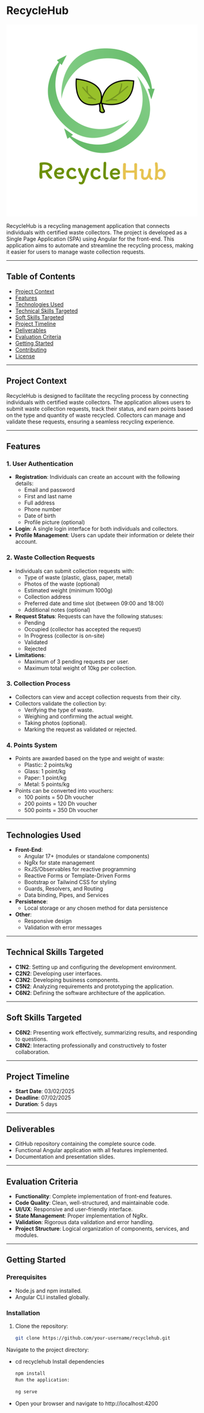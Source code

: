 # RecycleHub

![RecycleHub Logo](logo.webp)

RecycleHub is a recycling management application that connects individuals with certified waste collectors. The project is developed as a Single Page Application (SPA) using Angular for the front-end. This application aims to automate and streamline the recycling process, making it easier for users to manage waste collection requests.

---

## Table of Contents
- [Project Context](#project-context)
- [Features](#features)
- [Technologies Used](#technologies-used)
- [Technical Skills Targeted](#technical-skills-targeted)
- [Soft Skills Targeted](#soft-skills-targeted)
- [Project Timeline](#project-timeline)
- [Deliverables](#deliverables)
- [Evaluation Criteria](#evaluation-criteria)
- [Getting Started](#getting-started)
- [Contributing](#contributing)
- [License](#license)

---

## Project Context

RecycleHub is designed to facilitate the recycling process by connecting individuals with certified waste collectors. The application allows users to submit waste collection requests, track their status, and earn points based on the type and quantity of waste recycled. Collectors can manage and validate these requests, ensuring a seamless recycling experience.

---

## Features

### 1. **User Authentication**
   - **Registration**: Individuals can create an account with the following details:
     - Email and password
     - First and last name
     - Full address
     - Phone number
     - Date of birth
     - Profile picture (optional)
   - **Login**: A single login interface for both individuals and collectors.
   - **Profile Management**: Users can update their information or delete their account.

### 2. **Waste Collection Requests**
   - Individuals can submit collection requests with:
     - Type of waste (plastic, glass, paper, metal)
     - Photos of the waste (optional)
     - Estimated weight (minimum 1000g)
     - Collection address
     - Preferred date and time slot (between 09:00 and 18:00)
     - Additional notes (optional)
   - **Request Status**: Requests can have the following statuses:
     - Pending
     - Occupied (collector has accepted the request)
     - In Progress (collector is on-site)
     - Validated
     - Rejected
   - **Limitations**:
     - Maximum of 3 pending requests per user.
     - Maximum total weight of 10kg per collection.

### 3. **Collection Process**
   - Collectors can view and accept collection requests from their city.
   - Collectors validate the collection by:
     - Verifying the type of waste.
     - Weighing and confirming the actual weight.
     - Taking photos (optional).
     - Marking the request as validated or rejected.

### 4. **Points System**
   - Points are awarded based on the type and weight of waste:
     - Plastic: 2 points/kg
     - Glass: 1 point/kg
     - Paper: 1 point/kg
     - Metal: 5 points/kg
   - Points can be converted into vouchers:
     - 100 points = 50 Dh voucher
     - 200 points = 120 Dh voucher
     - 500 points = 350 Dh voucher

---

## Technologies Used

- **Front-End**:
  - Angular 17+ (modules or standalone components)
  - NgRx for state management
  - RxJS/Observables for reactive programming
  - Reactive Forms or Template-Driven Forms
  - Bootstrap or Tailwind CSS for styling
  - Guards, Resolvers, and Routing
  - Data binding, Pipes, and Services
- **Persistence**:
  - Local storage or any chosen method for data persistence
- **Other**:
  - Responsive design
  - Validation with error messages

---

## Technical Skills Targeted

- **C1N2**: Setting up and configuring the development environment.
- **C2N2**: Developing user interfaces.
- **C3N2**: Developing business components.
- **C5N2**: Analyzing requirements and prototyping the application.
- **C6N2**: Defining the software architecture of the application.

---

## Soft Skills Targeted

- **C6N2**: Presenting work effectively, summarizing results, and responding to questions.
- **C8N2**: Interacting professionally and constructively to foster collaboration.

---

## Project Timeline

- **Start Date**: 03/02/2025
- **Deadline**: 07/02/2025
- **Duration**: 5 days

---

## Deliverables

- GitHub repository containing the complete source code.
- Functional Angular application with all features implemented.
- Documentation and presentation slides.

---

## Evaluation Criteria

- **Functionality**: Complete implementation of front-end features.
- **Code Quality**: Clean, well-structured, and maintainable code.
- **UI/UX**: Responsive and user-friendly interface.
- **State Management**: Proper implementation of NgRx.
- **Validation**: Rigorous data validation and error handling.
- **Project Structure**: Logical organization of components, services, and modules.

---

## Getting Started

### Prerequisites
- Node.js and npm installed.
- Angular CLI installed globally.

### Installation
1. Clone the repository:
   ```bash
   git clone https://github.com/your-username/recyclehub.git
   ````

Navigate to the project directory:

- cd recyclehub
Install dependencies
   ```bash
   npm install
   Run the application:
    ```
   ```bash
   ng serve
   ````
- Open your browser and navigate to http://localhost:4200